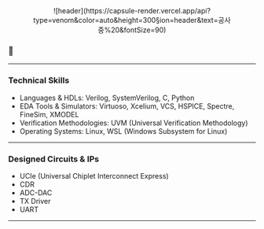 <div align="center">
![header](https://capsule-render.vercel.app/api?type=venom&color=auto&height=300&section=header&text=공사중%20&fontSize=90)
</div>

### 👋

---
### Technical Skills
- Languages & HDLs: Verilog, SystemVerilog, C, Python
- EDA Tools & Simulators: Virtuoso, Xcelium, VCS, HSPICE, Spectre, FineSim, XMODEL
- Verification Methodologies: UVM (Universal Verification Methodology)
- Operating Systems: Linux, WSL (Windows Subsystem for Linux)
---
### Designed Circuits & IPs
- UCIe (Universal Chiplet Interconnect Express)
- CDR
- ADC-DAC
- TX Driver
- UART
---
### 
<!--
**arkrg/arkrg** is a ✨ _special_ ✨ repository because its `README.md` (this file) appears on your GitHub profile.

Here are some ideas to get you started:

- 🔭 I’m currently working on ...
- 🌱 I’m currently learning ...
- 👯 I’m looking to collaborate on ...
- 🤔 I’m looking for help with ...
- 💬 Ask me about ...
- 📫 How to reach me: ...
- 😄 Pronouns: ...
- ⚡ Fun fact: ...
-->
